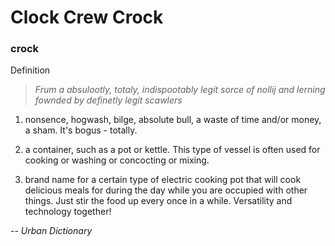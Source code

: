 # Clock Crew Crock



### crock

Definition

> *Frum a absulootly, totaly, indispootably legit sorce of nollij and lerning fownded by definetly legit scawlers*

1. nonsence, hogwash, bilge, absolute bull, a waste of time and/or money, a sham. It's bogus - totally.

2. a container, such as a pot or kettle. This type of vessel is often used for cooking or washing or concocting or mixing.

3. brand name for a certain type of electric cooking pot that will cook delicious meals for during the day while you are occupied with other things. Just stir the food up every once in a while. Versatility and technology together!

-- *Urban Dictionary*